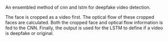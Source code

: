 An ensembled method of cnn and lstm for deepfake video detection.

The face is cropped as a video first. The optical flow of these cropped faces are calculated. Both the cropped face and optical flow information is fed to the CNN. Finally, the output is used for the LSTM to define if a video is deepfake or original.
